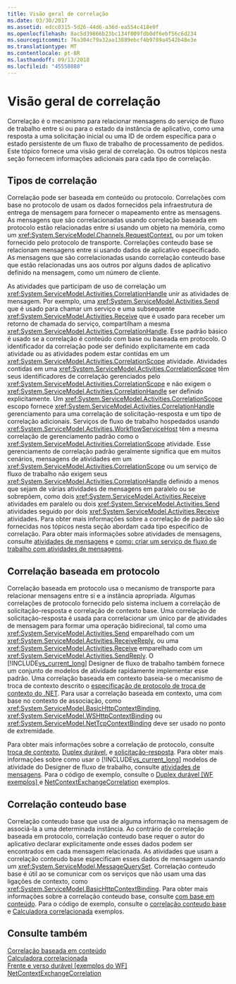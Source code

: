 ```yaml
---
title: Visão geral de correlação
ms.date: 03/30/2017
ms.assetid: edcc0315-5d26-44d6-a36d-ea554c418e9f
ms.openlocfilehash: 8ac5d39866b23bc134f009fdb0df6ebf56c6d234
ms.sourcegitcommit: 76a304c79a32aa13889ebcf4b9789a4542b48e3e
ms.translationtype: MT
ms.contentlocale: pt-BR
ms.lasthandoff: 09/13/2018
ms.locfileid: "45558088"
---
```

# <a name="correlation-overview"></a>Visão geral de correlação
Correlação é o mecanismo para relacionar mensagens do serviço de fluxo de trabalho entre si ou para o estado da instância de aplicativo, como uma resposta a uma solicitação inicial ou uma ID de ordem específica para o estado persistente de um fluxo de trabalho de processamento de pedidos. Este tópico fornece uma visão geral de correlação. Os outros tópicos nesta seção fornecem informações adicionais para cada tipo de correlação.  
  
## <a name="types-of-correlation"></a>Tipos de correlação  
 Correlação pode ser baseada em conteúdo ou protocolo. Correlações com base no protocolo de usam os dados fornecidos pela infraestrutura de entrega de mensagem para fornecer o mapeamento entre as mensagens. As mensagens que são correlacionadas usando correlação baseada em protocolo estão relacionadas entre si usando um objeto na memória, como um <xref:System.ServiceModel.Channels.RequestContext>, ou por um token fornecido pelo protocolo de transporte. Correlações conteudo base se relacionam mensagens entre si usando dados de aplicativo especificado. As mensagens que são correlacionadas usando correlação conteudo base que estão relacionadas uns aos outros por alguns dados de aplicativo definido na mensagem, como um número de cliente.  
  
 As atividades que participam de uso de correlação um <xref:System.ServiceModel.Activities.CorrelationHandle> unir as atividades de mensagem. Por exemplo, uma <xref:System.ServiceModel.Activities.Send> que é usado para chamar um serviço e uma subsequente <xref:System.ServiceModel.Activities.Receive> que é usado para receber um retorno de chamada do serviço, compartilham a mesma <xref:System.ServiceModel.Activities.CorrelationHandle>. Esse padrão básico é usado se a correlação é conteúdo com base ou baseada em protocolo. O identificador da correlação pode ser definido explicitamente em cada atividade ou as atividades podem estar contidas em um <xref:System.ServiceModel.Activities.CorrelationScope> atividade. Atividades contidas em uma <xref:System.ServiceModel.Activities.CorrelationScope> têm seus identificadores de correlação gerenciados pelo <xref:System.ServiceModel.Activities.CorrelationScope> e não exigem o <xref:System.ServiceModel.Activities.CorrelationHandle> ser definido explicitamente. Um <xref:System.ServiceModel.Activities.CorrelationScope> escopo fornece <xref:System.ServiceModel.Activities.CorrelationHandle> gerenciamento para uma correlação de solicitação-resposta e um tipo de correlação adicionais. Serviços de fluxo de trabalho hospedados usando <xref:System.ServiceModel.Activities.WorkflowServiceHost> têm a mesma correlação de gerenciamento padrão como o <xref:System.ServiceModel.Activities.CorrelationScope> atividade. Esse gerenciamento de correlação padrão geralmente significa que em muitos cenários, mensagens de atividades em um <xref:System.ServiceModel.Activities.CorrelationScope> ou um serviço de fluxo de trabalho não exigem seus <xref:System.ServiceModel.Activities.CorrelationHandle> definido a menos que sejam de várias atividades de mensagens em paralelo ou se sobrepõem, como dois <xref:System.ServiceModel.Activities.Receive> atividades em paralelo ou dois <xref:System.ServiceModel.Activities.Send> atividades seguido por dois <xref:System.ServiceModel.Activities.Receive> atividades. Para obter mais informações sobre a correlação de padrão são fornecidas nos tópicos nesta seção abordam cada tipo específico de correlação. Para obter mais informações sobre atividades de mensagens, consulte [atividades de mensagens](../../../../docs/framework/wcf/feature-details/messaging-activities.md) e [como: criar um serviço de fluxo de trabalho com atividades de mensagens](../../../../docs/framework/wcf/feature-details/how-to-create-a-workflow-service-with-messaging-activities.md).  
  
## <a name="protocol-based-correlation"></a>Correlação baseada em protocolo  
 Correlação baseada em protocolo usa o mecanismo de transporte para relacionar mensagens entre si e a instância apropriada. Algumas correlações de protocolo fornecido pelo sistema incluem a correlação de solicitação-resposta e correlação de contexto base. Uma correlação de solicitação-resposta é usada para correlacionar um único par de atividades de mensagem para formar uma operação bidirecional, tal como uma <xref:System.ServiceModel.Activities.Send> emparelhado com um <xref:System.ServiceModel.Activities.ReceiveReply>, ou uma <xref:System.ServiceModel.Activities.Receive> emparelhado com um <xref:System.ServiceModel.Activities.SendReply>. O [!INCLUDE[vs_current_long](../../../../includes/vs-current-long-md.md)] Designer de fluxo de trabalho também fornece um conjunto de modelos de atividade rapidamente implementar esse padrão. Uma correlação baseada em contexto baseia-se o mecanismo de troca de contexto descrito o [especificação de protocolo de troca de contexto do .NET](https://go.microsoft.com/fwlink/?LinkID=166059). Para usar a correlação baseada em contexto, uma com base no contexto de associação, como <xref:System.ServiceModel.BasicHttpContextBinding>, <xref:System.ServiceModel.WSHttpContextBinding> ou <xref:System.ServiceModel.NetTcpContextBinding> deve ser usado no ponto de extremidade.  
  
 Para obter mais informações sobre a correlação de protocolo, consulte [troca de contexto](../../../../docs/framework/wcf/feature-details/context-exchange-correlation.md), [Duplex durável](../../../../docs/framework/wcf/feature-details/durable-duplex-correlation.md), e [solicitação-resposta](../../../../docs/framework/wcf/feature-details/request-reply-correlation.md). Para obter mais informações sobre como usar o [!INCLUDE[vs_current_long](../../../../includes/vs-current-long-md.md)] modelos de atividade do Designer de fluxo de trabalho, consulte [atividades de mensagens](../../../../docs/framework/wcf/feature-details/messaging-activities.md). Para o código de exemplo, consulte o [Duplex durável &#91;WF exemplos&#93; ](../../../../docs/framework/windows-workflow-foundation/samples/durable-duplex.md) e [NetContextExchangeCorrelation](https://msdn.microsoft.com/library/93c74a1a-b9e2-46c6-95c0-c9b0e9472caf) exemplos.  
  
## <a name="content-based-correlation"></a>Correlação conteudo base  
 Correlação conteudo base que usa de alguma informação na mensagem de associá-la a uma determinada instância. Ao contrário de correlação baseada em protocolo, correlação conteudo base requer o autor do aplicativo declarar explicitamente onde esses dados podem ser encontrados em cada mensagem relacionada. As atividades que usam a correlação conteudo base especificam esses dados de mensagem usando um <xref:System.ServiceModel.MessageQuerySet>. Correlação conteudo base é útil ao se comunicar com os serviços que não usam uma das ligações de contexto, como <xref:System.ServiceModel.BasicHttpContextBinding>. Para obter mais informações sobre a correlação conteudo base, consulte [com base em conteúdo](../../../../docs/framework/wcf/feature-details/content-based-correlation.md). Para o código de exemplo, consulte o [correlação conteudo base](../../../../docs/framework/windows-workflow-foundation/samples/content-based-correlation.md) e [Calculadora correlacionada](../../../../docs/framework/windows-workflow-foundation/samples/correlated-calculator.md) exemplos.  
  
## <a name="see-also"></a>Consulte também  
 [Correlação baseada em conteúdo](../../../../docs/framework/windows-workflow-foundation/samples/content-based-correlation.md)  
 [Calculadora correlacionada](../../../../docs/framework/windows-workflow-foundation/samples/correlated-calculator.md)  
 [Frente e verso durável &#91;exemplos do WF&#93;](../../../../docs/framework/windows-workflow-foundation/samples/durable-duplex.md)  
 [NetContextExchangeCorrelation](https://msdn.microsoft.com/library/93c74a1a-b9e2-46c6-95c0-c9b0e9472caf)
